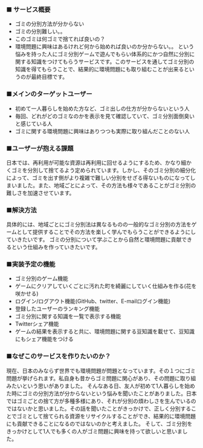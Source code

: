 ### ■ サービス概要
- ゴミの分別方法が分からない
- ゴミの分別難しい。。
- このゴミは何ゴミで捨てれば良いの？
- 環境問題に興味はあるけれど何から始めれば良いのか分からない。。
という悩みを持った人にゴミ分別ゲームで遊んでもらい体系的にかつ自然に分別に関する知識をつけてもらうサービスです。このサービスを通してゴミ分別の知識を得てもらうことで、結果的に環境問題にも取り組むことが出来るというのが最終目標です。

### ■メインのターゲットユーザー
- 初めて一人暮らしを始めた方など、ゴミ出しの仕方が分からないという人
- 毎回、どれがどのゴミなのかを表示を見て確認していて、ゴミ分別面倒臭いと感じている人
- ゴミに関する環境問題に興味はありつつも実際に取り組んだことのない人


### ■ユーザーが抱える課題
日本では、再利用が可能な資源は再利用に回せるようにするため、かなり細かくゴミを分別して捨てるよう定められています。しかし、そのゴミ分別の細分化によって、ゴミを出す側がより複雑で難しい分別をせざる得ないものになってしまいました。また、地域ごとによって、その方法も様々であることがゴミ分別の難しさを加速させています。
　

### ■解決方法
具体的には、地域ごとにゴミ分別法は異なるものの一般的なゴミ分別の方法をゲームとして提供することでその方法を楽しく学んでもらうことができるようにしていきたいです。
ゴミの分別について学ぶことから自然と環境問題に貢献できるという仕組みを作っていきたいです。

### ■実装予定の機能
 - ゴミ分別のゲーム機能
 - ゲームにクリアしていくごとに汚れた町を綺麗にしていく仕組みを作る(花を咲かせる)
 - ログイン/ログアウト機能(GitHub、twitter、E-mailログイン機能)
 - 登録したユーザーのランキング機能
 - ゴミ分別に関する知識を一覧で表示する機能
 - Twitterシェア機能
 - ゲームの結果を表示すると共に、環境問題に関する豆知識を載せて、豆知識にもシェア機能をつける

### ■なぜこのサービスを作りたいのか？
現在、日本のみならず世界でも環境問題が問題となっています。その１つにゴミ問題が挙げられます。私自身も昔からゴミ問題に関心があり、その問題に取り組みたいという思いがありました。
そんなある日、友人が初めて1人暮らしを始めた時にゴミの分別方法が分からないという悩みを聞いたことがありました。日本ではゴミごとの捨て方が多種多様にあり、それが分別の煩わしさを生んでいるのではないかと思いました。その話を聞いたことがきっかけで、正しく分別することでゴミとして捨てられる資源をリサイクルすることができ、結果的に環境問題にも貢献できることになるのではないのかと考えました。
そして、ゴミ分別をきっかけとして1人でも多くの人がゴミ問題に興味を持って欲しいと思いました。
